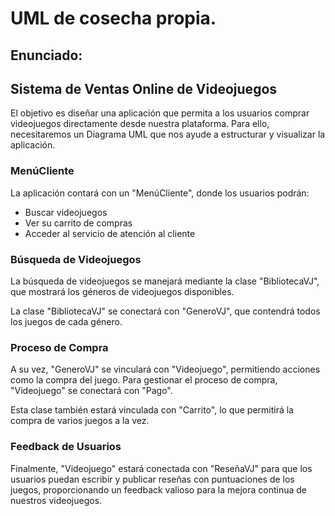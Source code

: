 # UML de cosecha propia.
Enunciado:
----
## Sistema de Ventas Online de Videojuegos
El objetivo es diseñar una aplicación que permita a los usuarios comprar videojuegos directamente desde nuestra plataforma. Para ello, necesitaremos un Diagrama UML que nos ayude a estructurar y visualizar la aplicación.

### MenúCliente

La aplicación contará con un "MenúCliente", donde los usuarios podrán:

- Buscar videojuegos
- Ver su carrito de compras
- Acceder al servicio de atención al cliente

### Búsqueda de Videojuegos

La búsqueda de videojuegos se manejará mediante la clase "BibliotecaVJ", que mostrará los géneros de videojuegos disponibles. 

La clase "BibliotecaVJ" se conectará con "GeneroVJ", que contendrá todos los juegos de cada género. 

### Proceso de Compra

A su vez, "GeneroVJ" se vinculará con "Videojuego", permitiendo acciones como la compra del juego. Para gestionar el proceso de compra, "Videojuego" se conectará con "Pago". 

Esta clase también estará vinculada con "Carrito", lo que permitirá la compra de varios juegos a la vez.

### Feedback de Usuarios

Finalmente, "Videojuego" estará conectada con "ReseñaVJ" para que los usuarios puedan escribir y publicar reseñas con puntuaciones de los juegos, proporcionando un feedback valioso para la mejora continua de nuestros videojuegos.
